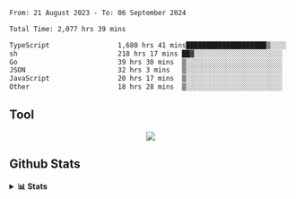 <!--START_SECTION:waka-->

```txt
From: 21 August 2023 - To: 06 September 2024

Total Time: 2,077 hrs 39 mins

TypeScript                 1,680 hrs 41 mins████████████████████▒░░░░   80.89 %
sh                         218 hrs 17 mins ██▓░░░░░░░░░░░░░░░░░░░░░░   10.51 %
Go                         39 hrs 30 mins  ▒░░░░░░░░░░░░░░░░░░░░░░░░   01.90 %
JSON                       32 hrs 3 mins   ▒░░░░░░░░░░░░░░░░░░░░░░░░   01.54 %
JavaScript                 20 hrs 17 mins  ▒░░░░░░░░░░░░░░░░░░░░░░░░   00.98 %
Other                      18 hrs 28 mins  ▒░░░░░░░░░░░░░░░░░░░░░░░░   00.89 %
```

<!--END_SECTION:waka-->

## Tool
<p align="center">
  <a href="https://github.com/chaninlaw">
    <img src="https://skillicons.dev/icons?i=js,typescript,express,nodejs,react,next,postgres,mongodb,html,css,styledcomponents,tailwind,materialui,figma,git,github&perline=8" />
  </a>
</p>

## Github Stats
<details close>
  <summary><b>📊 Stats</b></summary>
  <div align = "center">
    
<picture>
  <source
    srcset="https://github-readme-stats.vercel.app/api?username=chaninlaw&show_icons=true&theme=dark"
    media="(prefers-color-scheme: dark)"
  />
  <source
    srcset="https://github-readme-stats.vercel.app/api?username=chaninlaw&show_icons=true"
    media="(prefers-color-scheme: light), (prefers-color-scheme: no-preference)"
  />
  <img src="https://github-readme-stats.vercel.app/api?username=chaninlaw&show_icons=true" />
</picture>
    
<picture>
  <source
    srcset="https://github-readme-stats.vercel.app/api/top-langs/?username=chaninlaw&layout=donut&theme=dark"
    media="(prefers-color-scheme: dark)"
  />
  <source
    srcset="https://github-readme-stats.vercel.app/api/top-langs/?username=chaninlaw&layout=donut"
    media="(prefers-color-scheme: light), (prefers-color-scheme: no-preference)"
  />
  <img src="https://github-readme-stats.vercel.app/api/top-langs/?username=chaninlaw&layout=donut" />
</picture>
    
  </div>
  
</details>

